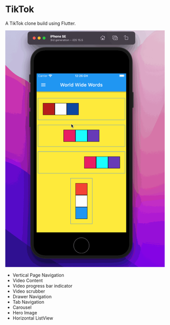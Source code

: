 # TikTok

A TikTok clone build using Flutter.

![demo](./demo.gif)

- Vertical Page Navigation
- Video Content
- Video progress bar indicator
- Video scrubber
- Drawer Navigation
- Tab Navigation
- Carousel
- Hero Image
- Horizontal ListView
